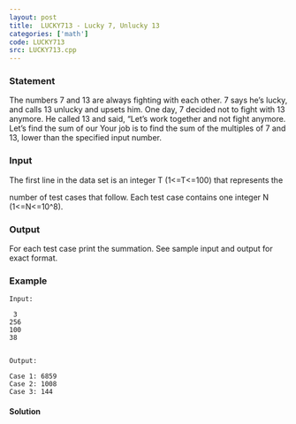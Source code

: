 ```yaml
---
layout: post
title:  LUCKY713 - Lucky 7, Unlucky 13
categories: ['math']
code: LUCKY713
src: LUCKY713.cpp
---
```


### **Statement**

The numbers 7 and 13 are always fighting with each other. 7 says he’s lucky,
and calls 13 unlucky and upsets him. One day, 7 decided not to fight with 13
anymore. He called 13 and said, “Let’s work together and not fight anymore.
Let’s find the sum of our Your job is to find the sum of the multiples of 7
and 13, lower than the specified input number.

### Input

The first line in the data set is an integer T (1<=T<=100) that represents the

number of test cases that follow. Each test case contains one integer N
(1<=N<=10^8).

### Output

For each test case print the summation. See sample input and output for exact
format.

### Example

    
    
    Input:  
      
     3  
    256  
    100  
    38
    
    
    Output:  
      
    Case 1: 6859  
    Case 2: 1008  
    Case 3: 144



#### **Solution**



